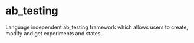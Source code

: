 # ab_testing 

Language independent ab_testing framework which allows users to create, modify and get experiments and states.

